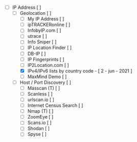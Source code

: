 - [ ] IP Address  [ ]
    - [ ] Geolocation  [ ]
        - [ ] My IP Address  [ ]
        - [ ] ipTRACKERonline  [ ]
        - [ ] InfobyIP.com  [ ]
        - [ ] utrace  [ ]
        - [ ] Info Sniper  [ ]
        - [ ] IP Location Finder  [ ]
        - [ ] DB-IP  [ ]
        - [ ] IP Fingerprints  [ ]  
        - [ ] IP2Location.com  [ ]
        - [x] IPv4/IPv6 lists by country code - [ 2 - jun - 2021 ]
        - [ ] MaxMind Demo  [ ]
    - [ ] Host / Port Discovery  [ ]     
        - [ ]  Masscan (T)  [ ]
        - [ ]  Scanless  [ ]
        - [ ]  urlscan.io  [ ]
        - [ ]  Internet Census Search  [ ]
        - [ ]  Nmap (T)  [ ]
        - [ ]  ZoomEye  [ ]
        - [ ]  Scans.io  [ ]
        - [ ]  Shodan  [ ] 
        - [ ]  Spyse   [ ]  